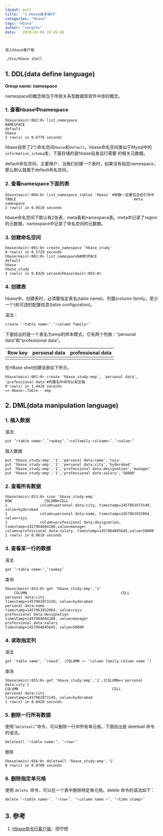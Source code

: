 ```yaml
---
layout: post
title:  "1.Hbase基本操作"
categories: "Hbase"
tags: "Hbase"
author: "songzhx"
date:   2019-03-04 10:45:00
---
```




```bash

进入hbase客户端

./bin/hbase shell

```



## 1. DDL(data define language)

**Group name: namespace**

namespace的概念相当于传统关系型数据库软件中库的概念。

### 1. 查看hbase中namespace

```shell
hbase(main):002:0> list_namespace
NAMESPACE                                                                                                                 default                                                                                               hbase                                                                  
2 row(s) in 0.6770 seconds
```

hbase自带了2个命名空间`hbase`和`default`。hbase命名空间类似于Mysql中的`information_schema`库，下面存储的是hbase自身运行需要 的相关元数据。

default命名空间，主要用户，当我们创建一个表时，如果没有指定namespace，那么默认就属于default命名空间。

### 2. 查看namespace下面的表

```shell
hbase(main):004:0> list_namespace_tables 'hbase' #参数一定要包含在引号中TABLE                                                      meta                                                              
namespace                                                        
2 row(s) in 0.0510 seconds
```

hbase命名空间下默认有2张表，meta表和namespace表。meta中记录了region的元数据，namespace中记录了命名空间的元数据。

### 3. 创建命名空间

```shell
hbase(main):001:0> create_namespace 'hbase_study'
0 row(s) in 0.5720 seconds
hbase(main):002:0> list_namespaceNAMESPACE                                                                  default                                                                
hbase                                                             
hbase_study                                                          
3 row(s) in 0.0320 secondshbase(main):003:0>
```

### 4. 创建表

hbase中，创建表时，必须要指定表名(table name)、列簇(column family，至少一个)和可选的配置信息(table configuration)。

语法：

```java
create ‘<table name>’,’<column family>’
```

下面给出的是一个表名为emp的样本模式。它有两个列族：“personal data”和“professional data”。

| Row key | personal data | professional data |
| ------- | ------------- | ----------------- |
|         |               |                   |

在HBase shell创建该表如下所示。

```shell
hbase(main):001:0> create 'hbase_study:emp', 'personal data', 'professional data'#列簇名中间可以有空格
0 row(s) in 1.4410 seconds 
=> Hbase::Table - emp
```



## 2. DML(data  manipulation language)

### 1. 插入数据

语法:

```java
put ’<table name>’,’rowkey’,’<colfamily:colname>’,’<value>’
```

插入数据

```shell
put 'hbase_study:emp','1','personal data:name','raju'
put 'hbase_study:emp','1','personal data:city','hyderabad'
put 'hbase_study:emp','1','professional data:designation','manager'
put 'hbase_study:emp','1','professional data:salary','50000'
```

### 2. 查看所有数据

```shell
hbase(main):013:0> scan 'hbase_study:emp'
ROW               COLUMN+CELL                                                                  1               column=personal data:city, timestamp=1457963973149, value=hyderabad          
1               column=personal data:name, timestamp=1457963932064, value=raju           
1               column=professional data:designation, timestamp=1457964044186,value=manager      1               column=professional data:salary, timestamp=1457964045645,value=50000                                                                        1 row(s) in 0.0610 seconds
```

### 3. 查看某一行的数据

语法

```java
get ’<table name>’,’rowkey’
```

查询

```shell
hbase(main):014:0> get 'hbase_study:emp','1'
    COLUMN                                           CELL                                                                                                                                           personal data:city                              timestamp=1457963973149, value=hyderabad                                                                                                       personal data:name                              timestamp=1457963932064, value=raju                                                                                                            professional data:designation                   timestamp=1457964044186, value=manager                                                                                                         professional data:salary                        timestamp=1457964045645, value=50000
```

### 4. 读取指定列

语法

```java
get 'table name', ‘rowid’, {COLUMN => ‘column family:column name ’}
```

查询

```shell
hbase(main):015:0> get 'hbase_study:emp','1',{COLUMN=>'personal data:city'}
COLUMN                                           CELL                                                                                                                                           personal data:city                              timestamp=1457963973149, value=hyderabad                                                                                                      1 row(s) in 0.0420 seconds
```

### 5.  删除一行所有数据

使用“`deleteall`”命令，可以删除一行中所有单元格。下面给出是 deleteall 命令的语法。

```java
deleteall ‘<table name>’, ‘<row>’
```

删除

```shell
hbase(main):016:0> deleteall 'hbase_study:emp','1'
0 row(s) in 0.0700 seconds
```

### 6.  删除指定单元格

使用 `delete `命令，可以在一个表中删除特定单元格。delete 命令的语法如下：

```java
delete ‘<table name>’, ‘<row>’, ‘<column name >’, ‘<time stamp>’
```



## 3. 参考

1.  [Hbase命令行客户端 ](http://www.tianshouzhi.com/api/tutorials/hbase/147)  - 田守枝

   